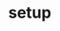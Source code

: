 <!-- generated by markdown-notes-tree -->

# setup

<!-- optional markdown-notes-tree directory description starts here -->

<!-- optional markdown-notes-tree directory description ends here -->



